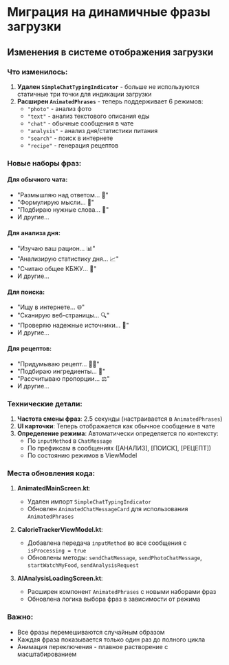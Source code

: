 # Миграция на динамичные фразы загрузки

## Изменения в системе отображения загрузки

### Что изменилось:
1. **Удален `SimpleChatTypingIndicator`** - больше не используются статичные три точки для индикации загрузки
2. **Расширен `AnimatedPhrases`** - теперь поддерживает 6 режимов:
   - `"photo"` - анализ фото
   - `"text"` - анализ текстового описания еды  
   - `"chat"` - обычные сообщения в чате
   - `"analysis"` - анализ дня/статистики питания
   - `"search"` - поиск в интернете
   - `"recipe"` - генерация рецептов

### Новые наборы фраз:

#### Для обычного чата:
- "Размышляю над ответом... 💭"
- "Формулирую мысли... 🤔"  
- "Подбираю нужные слова... 📝"
- И другие...

#### Для анализа дня:
- "Изучаю ваш рацион... 📊"
- "Анализирую статистику дня... 📈"
- "Считаю общее КБЖУ... 🧮"
- И другие...

#### Для поиска:
- "Ищу в интернете... 🌐"
- "Сканирую веб-страницы... 🔍"
- "Проверяю надежные источники... 📰"
- И другие...

#### Для рецептов:
- "Придумываю рецепт... 👨‍🍳"
- "Подбираю ингредиенты... 🥕"
- "Рассчитываю пропорции... ⚖️"
- И другие...

### Технические детали:

1. **Частота смены фраз**: 2.5 секунды (настраивается в `AnimatedPhrases`)
2. **UI карточки**: Теперь отображается как обычное сообщение в чате
3. **Определение режима**: Автоматически определяется по контексту:
   - По `inputMethod` в `ChatMessage`
   - По префиксам в сообщениях ([АНАЛИЗ], [ПОИСК], [РЕЦЕПТ])
   - По состоянию режимов в ViewModel

### Места обновления кода:

1. **AnimatedMainScreen.kt**:
   - Удален импорт `SimpleChatTypingIndicator`
   - Обновлен `AnimatedChatMessageCard` для использования `AnimatedPhrases`

2. **CalorieTrackerViewModel.kt**:
   - Добавлена передача `inputMethod` во все сообщения с `isProcessing = true`
   - Обновлены методы: `sendChatMessage`, `sendPhotoChatMessage`, `startWatchMyFood`, `sendAnalysisRequest`

3. **AIAnalysisLoadingScreen.kt**:
   - Расширен компонент `AnimatedPhrases` с новыми наборами фраз
   - Обновлена логика выбора фраз в зависимости от режима

### Важно:
- Все фразы перемешиваются случайным образом
- Каждая фраза показывается только один раз до полного цикла
- Анимация переключения - плавное растворение с масштабированием
